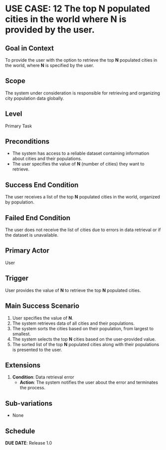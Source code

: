 # USE CASE: 12 The top **N** populated cities in the world where **N** is provided by the user.

## Goal in Context

To provide the user with the option to retrieve the top **N** populated cities in the world, where **N** is specified by the user.

## Scope

The system under consideration is responsible for retrieving and organizing city population data globally.

## Level

Primary Task

## Preconditions

- The system has access to a reliable dataset containing information about cities and their populations.
- The user specifies the value of **N** (number of cities) they want to retrieve.

## Success End Condition

The user receives a list of the top **N** populated cities in the world, organized by population.

## Failed End Condition

The user does not receive the list of cities due to errors in data retrieval or if the dataset is unavailable.

## Primary Actor

User

## Trigger

User provides the value of **N** to retrieve the top **N** populated cities.

## Main Success Scenario

1. User specifies the value of **N**.
2. The system retrieves data of all cities and their populations.
3. The system sorts the cities based on their population, from largest to smallest.
4. The system selects the top **N** cities based on the user-provided value.
5. The sorted list of the top **N** populated cities along with their populations is presented to the user.

## Extensions

1. **Condition**: Data retrieval error
   - **Action**: The system notifies the user about the error and terminates the process.

## Sub-variations

- None

## Schedule

**DUE DATE**: Release 1.0
